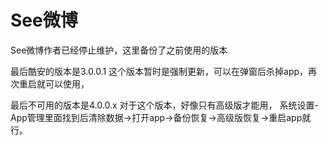 # See微博
See微博作者已经停止维护，这里备份了之前使用的版本

最后酷安的版本是3.0.0.1
这个版本暂时是强制更新，可以在弹窗后杀掉app，再次重启就可以使用，

最后不可用的版本是4.0.0.x
对于这个版本，好像只有高级版才能用， 系统设置-App管理里面找到后清除数据->打开app->备份恢复->高级版恢复->重启app就行。
